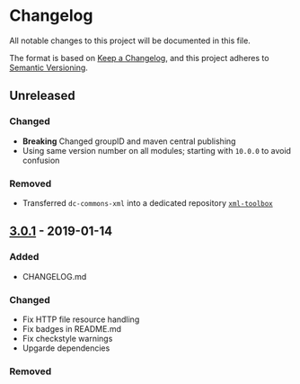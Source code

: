 # Changelog

All notable changes to this project will be documented in this file.

The format is based on [Keep a Changelog](https://keepachangelog.com/en/1.0.0/),
and this project adheres to [Semantic Versioning](https://semver.org/spec/v2.0.0.html).

## Unreleased

### Changed

- **Breaking** Changed groupID and maven central publishing
- Using same version number on all modules; starting with `10.0.0` to avoid confusion

### Removed

- Transferred `dc-commons-xml` into a dedicated repository [`xml-toolbox`](https://github.com/dbmdz/xml-toolbox)

## [3.0.1](https://github.com/dbmdz/digitalcollections-commons/releases/tag/3.0.1) - 2019-01-14
### Added
- CHANGELOG.md

### Changed
- Fix HTTP file resource handling
- Fix badges in README.md
- Fix checkstyle warnings
- Upgarde dependencies

### Removed